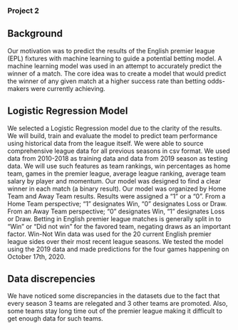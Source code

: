 ### Project 2

## Background

Our motivation was to predict the results of the English premier league (EPL) fixtures with machine learning to guide a potential betting model.
A machine learning model was used in an attempt to accurately predict the winner of a match.
The core idea was to create a model that would predict the winner of any given match at a higher success rate than betting odds-makers were currently achieving.

## Logistic Regression Model

We selected a Logistic Regression model due to the clarity of the results. We will build, train and evaluate the model to predict team performance using historical data from the league itself. We were able to source comprehensive league data for all previous seasons in csv format. We used data from 2010-2018 as training data and data from 2019 season as testing data.
 We will use such features as team rankings, win percentages as home team, games in the premier league, average league ranking, average team salary by player and momentum.
Our model was designed to find a clear winner in each match (a binary result).
Our model was organized by Home Team and Away Team results. Results were assigned a “1” or a “0”. From a Home Team perspective; “1” designates Win, “0” designates Loss or Draw. From an Away Team perspective; “0” designates Win, “1” designates Loss or Draw.
Betting in English premier league matches is generally split in to “Win” or “Did not win” for the favored team, negating draws as an important factor.
Win-Not Win data was used for the 20 current English premier league sides over their most recent league seasons.
We tested the model using the 2019 data and made predictions for the four games happening on October 17th, 2020.

## Data discrepencies

We have noticed some discrepancies in the datasets due to the fact that every season 3 teams are relegated and 3 other teams are promoted.  Also, some teams stay long time out of the premier league making it difficult to get enough data for such teams.

